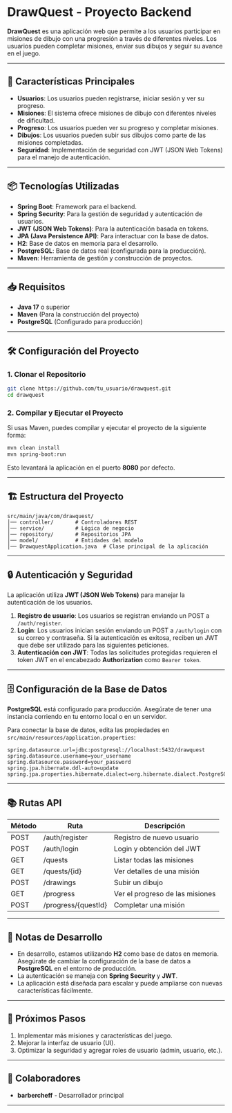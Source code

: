 
# DrawQuest - Proyecto Backend

**DrawQuest** es una aplicación web que permite a los usuarios participar en misiones de dibujo con una progresión a través de diferentes niveles. Los usuarios pueden completar misiones, enviar sus dibujos y seguir su avance en el juego.

---

## 🚀 **Características Principales**

- **Usuarios**: Los usuarios pueden registrarse, iniciar sesión y ver su progreso.
- **Misiones**: El sistema ofrece misiones de dibujo con diferentes niveles de dificultad.
- **Progreso**: Los usuarios pueden ver su progreso y completar misiones.
- **Dibujos**: Los usuarios pueden subir sus dibujos como parte de las misiones completadas.
- **Seguridad**: Implementación de seguridad con JWT (JSON Web Tokens) para el manejo de autenticación.

---

## 📦 **Tecnologías Utilizadas**

- **Spring Boot**: Framework para el backend.
- **Spring Security**: Para la gestión de seguridad y autenticación de usuarios.
- **JWT (JSON Web Tokens)**: Para la autenticación basada en tokens.
- **JPA (Java Persistence API)**: Para interactuar con la base de datos.
- **H2**: Base de datos en memoria para el desarrollo.
- **PostgreSQL**: Base de datos real (configurada para la producción).
- **Maven**: Herramienta de gestión y construcción de proyectos.

---

## 📥 **Requisitos**

- **Java 17** o superior
- **Maven** (Para la construcción del proyecto)
- **PostgreSQL** (Configurado para producción)

---

## 🛠 **Configuración del Proyecto**

### 1. **Clonar el Repositorio**

```bash
git clone https://github.com/tu_usuario/drawquest.git
cd drawquest
```

### 2. **Compilar y Ejecutar el Proyecto**

Si usas Maven, puedes compilar y ejecutar el proyecto de la siguiente forma:

```bash
mvn clean install
mvn spring-boot:run
```

Esto levantará la aplicación en el puerto **8080** por defecto.

---

## 🏗️ **Estructura del Proyecto**

```
src/main/java/com/drawquest/
│── controller/       # Controladores REST
│── service/          # Lógica de negocio
│── repository/       # Repositorios JPA
│── model/            # Entidades del modelo
│── DrawquestApplication.java  # Clase principal de la aplicación
```

---

## 🔒 **Autenticación y Seguridad**

La aplicación utiliza **JWT (JSON Web Tokens)** para manejar la autenticación de los usuarios.

1. **Registro de usuario**: Los usuarios se registran enviando un POST a `/auth/register`.
2. **Login**: Los usuarios inician sesión enviando un POST a `/auth/login` con su correo y contraseña. Si la autenticación es exitosa, reciben un JWT que debe ser utilizado para las siguientes peticiones.
3. **Autenticación con JWT**: Todas las solicitudes protegidas requieren el token JWT en el encabezado **Authorization** como `Bearer token`.

---

## 🗄 **Configuración de la Base de Datos**

**PostgreSQL** está configurado para producción. Asegúrate de tener una instancia corriendo en tu entorno local o en un servidor.

Para conectar la base de datos, edita las propiedades en `src/main/resources/application.properties`:

```properties
spring.datasource.url=jdbc:postgresql://localhost:5432/drawquest
spring.datasource.username=your_username
spring.datasource.password=your_password
spring.jpa.hibernate.ddl-auto=update
spring.jpa.properties.hibernate.dialect=org.hibernate.dialect.PostgreSQLDialect
```

---

## 📚 **Rutas API**

| Método | Ruta                      | Descripción                     |
|--------|---------------------------|---------------------------------|
| POST   | /auth/register             | Registro de nuevo usuario       |
| POST   | /auth/login                | Login y obtención del JWT       |
| GET    | /quests                    | Listar todas las misiones       |
| GET    | /quests/{id}               | Ver detalles de una misión      |
| POST   | /drawings                  | Subir un dibujo                 |
| GET    | /progress                  | Ver el progreso de las misiones |
| POST   | /progress/{questId}        | Completar una misión            |

---

## 📝 **Notas de Desarrollo**

- En desarrollo, estamos utilizando **H2** como base de datos en memoria. Asegúrate de cambiar la configuración de la base de datos a **PostgreSQL** en el entorno de producción.
- La autenticación se maneja con **Spring Security** y **JWT**.
- La aplicación está diseñada para escalar y puede ampliarse con nuevas características fácilmente.

---

## 📅 **Próximos Pasos**

1. Implementar más misiones y características del juego.
2. Mejorar la interfaz de usuario (UI).
3. Optimizar la seguridad y agregar roles de usuario (admin, usuario, etc.).

---

## 👥 **Colaboradores**

- **barbercheff** - Desarrollador principal

---

